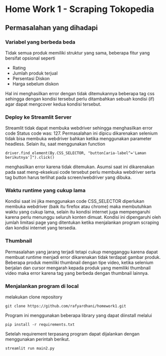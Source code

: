 # Home Work 1 - Scraping Tokopedia
## Permasalahan yang dihadapi
### Variabel yang berbeda beda
Tidak semua produk memiliki struktur yang sama, beberapa fitur yang bersifat opsional seperti
- Rating
- Jumlah produk terjual
- Persentasi Diskon
- Harga sebelum diskon

Hal ini menghasilkan error dengan tidak ditemukannya beberapa tag css sehingga dengan kondisi tersebut perlu ditambahkan sebuah kondisi (if) agar dapat mengcover kedua kondisi tersebut.

### Deploy ke Streamlit Server
Streamlit tidak dapat membuka webdriver sehingga menghasilkan error code Status code was: 127. Permasalahan ini dipicu dikarenakan selenium tidak bisa membuka webdriver bahkan ketika menggunakan parameter headless. Selain itu, saat menggunakan function 
```
driver.find_element(By.CSS_SELECTOR, "button[aria-label^='Laman berikutnya']").click()
```
menghasilkan error karena tidak ditemukan. Asumsi saat ini dikarenakan pada saat meng-eksekusi code tersebut perlu membuka webdriver serta tag button harus terlihat pada screen/webdriver yang dibuka.

### Waktu runtime yang cukup lama
Kondisi saat ini jika menggunakan code CSS_SELECTOR diperlukan membuka webdriver (baik itu firefox atau chrome) maka membutuhkan waktu yang cukup lama, selain itu kondisi internet juga mempengaruhi karena perlu menunggu seluruh konten dimuat. Kondisi ini dipengaruhi oleh jumlah limitasi page yang ditentukan ketika menjalankan program scraping dan kondisi internet yang tersedia.

### Thumbnail
Permasalahan yang jarang terjadi tetapi cukup mengganggu karena dapat membuat runtime menjadi error dikarenakan tidak terdapat gambar produk. Beberapa produk memiliki thumbnail dengan tipe video, ketika selenium berjalan dan cursor mengarah kepada produk yang memiliki thumbnail video maka error karena tag yang berbeda dengan thumbnail lainnya.

### Menjalankan program di local
melakukan clone repository 
```
git clone https://github.com/rafyardhani/homework1.git
```
Program ini menggunakan beberapa library yang dapat diinstall melalui
```
pip install -r requirements.txt
```
Setelah requirement terpasang program dapat dijalankan dengan menggunakan perintah berikut.
```
streamlit run main2.py
```
